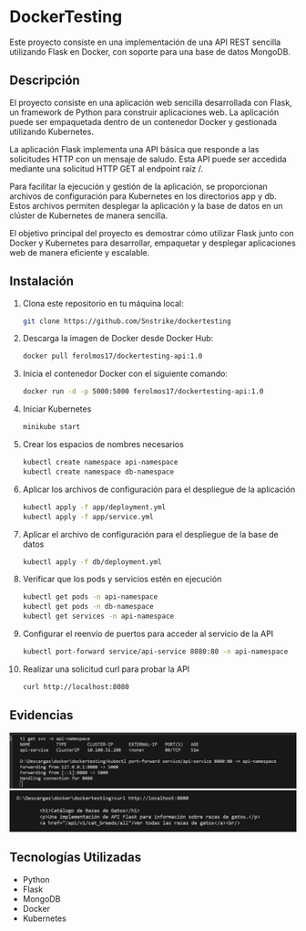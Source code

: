 # DockerTesting

Este proyecto consiste en una implementación de una API REST sencilla utilizando Flask en Docker, con soporte para una base de datos MongoDB.

## Descripción

El proyecto consiste en una aplicación web sencilla desarrollada con Flask, un framework de Python para construir aplicaciones web. La aplicación puede ser empaquetada dentro de un contenedor Docker y gestionada utilizando Kubernetes.

La aplicación Flask implementa una API básica que responde a las solicitudes HTTP con un mensaje de saludo. Esta API puede ser accedida mediante una solicitud HTTP GET al endpoint raíz /.

Para facilitar la ejecución y gestión de la aplicación, se proporcionan archivos de configuración para Kubernetes en los directorios app y db. Estos archivos permiten desplegar la aplicación y la base de datos en un clúster de Kubernetes de manera sencilla.

El objetivo principal del proyecto es demostrar cómo utilizar Flask junto con Docker y Kubernetes para desarrollar, empaquetar y desplegar aplicaciones web de manera eficiente y escalable.

## Instalación

1. Clona este repositorio en tu máquina local:

   ```bash
   git clone https://github.com/Snstrike/dockertesting
   ```
2. Descarga la imagen de Docker desde Docker Hub:

   ```bash
   docker pull ferolmos17/dockertesting-api:1.0
   ```
3. Inicia el contenedor Docker con el siguiente comando:

   ```bash
   docker run -d -p 5000:5000 ferolmos17/dockertesting-api:1.0
   ```
4. Iniciar Kubernetes

   ```bash
   minikube start
   ```
5. Crear los espacios de nombres necesarios

   ```bash
   kubectl create namespace api-namespace
   kubectl create namespace db-namespace
   ```
6. Aplicar los archivos de configuración para el despliegue de la aplicación

   ```bash
   kubectl apply -f app/deployment.yml
   kubectl apply -f app/service.yml
   ```
7. Aplicar el archivo de configuración para el despliegue de la base de datos

   ```bash
   kubectl apply -f db/deployment.yml
   ```
8. Verificar que los pods y servicios estén en ejecución

   ```bash
   kubectl get pods -n api-namespace
   kubectl get pods -n db-namespace
   kubectl get services -n api-namespace
   ```
9. Configurar el reenvío de puertos para acceder al servicio de la API

   ```bash
   kubectl port-forward service/api-service 8080:80 -n api-namespace
   ```
10. Realizar una solicitud curl para probar la API

    ```bash
    curl http://localhost:8080
    ```

## Evidencias

![1708244805412](image/README/1708244805412.png)![1708244818950](image/README/1708244818950.png)

## Tecnologías Utilizadas

- Python
- Flask
- MongoDB
- Docker
- Kubernetes
